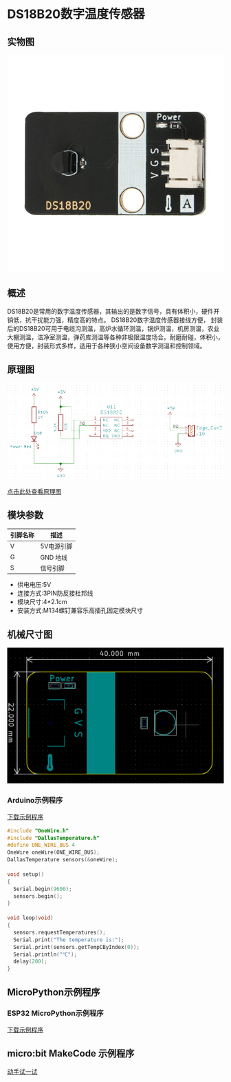 # DS18B20数字温度传感器

## 实物图

![实物图](picture/ds18b20_sensor.jpg)

## 概述

 DS18B20是常用的数字温度传感器，其输出的是数字信号，具有体积小，硬件开销低，抗干扰能力强，精度高的特点。 DS18B20数字温度传感器接线方便，  封装后的DS18B20可用于电缆沟测温，高炉水循环测温，锅炉测温，机房测温，农业大棚测温，洁净室测温，弹药库测温等各种非极限温度场合。耐磨耐碰，体积小，使用方便，封装形式多样，适用于各种狭小空间设备数字测温和控制领域。

## 原理图

![实物图](picture/ds18b20_sensor_schematic.png)

[点击此处查看原理图](zh-cn/ph2.0_sensors/sensors/ds18b20_sensor/ds18b20_sensor_schematic.pdf ':ignore')

## 模块参数

| 引脚名称| 描述 |
|---- |----|
| V | 5V电源引脚 |
| G | GND 地线 |
| S | 信号引脚 |

- 供电电压:5V
- 连接方式:3PIN防反接杜邦线
- 模块尺寸:4*2.1cm
- 安装方式:M134螺钉兼容乐高插孔固定模块尺寸

## 机械尺寸图

![机械尺寸图](picture/ds18b20_sensor_assembly.png)

### Arduino示例程序

<a href="zh-cn/ph2.0_sensors/sensors/ds18b20_sensor/ds18b20_sensor.rar" download>下载示例程序</a>

```c++
#include "OneWire.h"
#include "DallasTemperature.h"
#define ONE_WIRE_BUS 4            
OneWire oneWire(ONE_WIRE_BUS);    
DallasTemperature sensors(&oneWire);
 
void setup()
{
  Serial.begin(9600);            
  sensors.begin();                
}
 
void loop(void)
{ 
  sensors.requestTemperatures();  
  Serial.print("The temperature is:");         
  Serial.print(sensors.getTempCByIndex(0)); 
  Serial.println("℃");
  delay(200);
}
```

## MicroPython示例程序

### ESP32 MicroPython示例程序

<a href="zh-cn/ph2.0_sensors/sensors/ds18b20_sensor/ds18b20_esp32_micropython.zip" download>下载示例程序</a>

## micro:bit MakeCode 示例程序

[动手试一试](https://makecode.microbit.org/S67450-72708-82945-37048)
